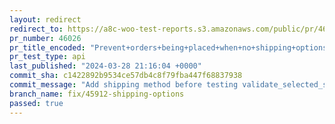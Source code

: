 ```yaml
---
layout: redirect
redirect_to: https://a8c-woo-test-reports.s3.amazonaws.com/public/pr/46026/api/index.html
pr_number: 46026
pr_title_encoded: "Prevent+orders+being+placed+when+no+shipping+options+are+available"
pr_test_type: api
last_published: "2024-03-28 21:16:04 +0000"
commit_sha: c1422892b9534ce57db4c8f79fba447f68837938
commit_message: "Add shipping method before testing validate_selected_shipping_methods"
branch_name: fix/45912-shipping-options
passed: true
---
```

